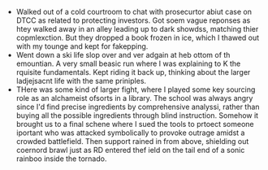 - Walked out of a cold courtroom to chat with prosecurtor abiut case on DTCC as related to protecting investors. Got soem vague reponses as htey walked away in an alley leading up to dark showdss, matching thier copmlexction. But they dropped a book frozen in ice, which I thawed out with my tounge and kept for fakepping.
- Went down a ski life slop over and ver adgain at heb ottom of th emountian. A very small beasic run where I was explaining to K the rquisite fundamentals. Kept riding it back up, thinking about the larger ladjejsacnt life with the same priniples.
- THere was some kind of larger fight, where I played some key sourcing role as an alchameist ofsorts in a library. The school was always angry since I'd find precise ingredients by comprehensive analyssi, rather than buying all the possible ingredients through blind instruction. Somehow it brought us to a final schene where I sued the tools to prtoect someone iportant who was attacked symbolically to provoke outrage amidst a crowded battlefield. Then support rained in from above, shielding out coernord brawl just as RD entered thef ield on the tail end of a sonic rainboo inside the tornado.
  
